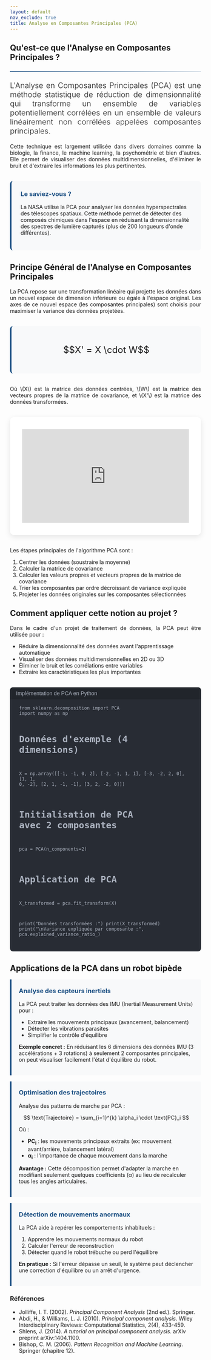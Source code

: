 ```yaml
---
layout: default
nav_exclude: true
title: Analyse en Composantes Principales (PCA)
---
```


<!-- KaTeX CDN -->
<link rel="stylesheet" href="https://cdn.jsdelivr.net/npm/katex@0.16.8/dist/katex.min.css">
<script defer src="https://cdn.jsdelivr.net/npm/katex@0.16.8/dist/katex.min.js"></script>
<script defer src="https://cdn.jsdelivr.net/npm/katex@0.16.8/dist/contrib/auto-render.min.js"
    onload="renderMathInElement(document.body);"></script>

<style>
:root {
    --primary-color: rgb(28, 80, 131);
    --secondary-color: rgb(28, 80, 131);
    --accent-color: rgb(28, 80, 131);
}

.fourier-container {
    max-width: 1200px;
    margin: 0 auto;
    padding: 20px;
}

.math-equation {
    font-size: 1.5rem;
    text-align: center;
    margin: 2rem 0;
    padding: 1.5rem;
    background-color: #f8f9fa;
    border-radius: 8px;
    border-left: 4px solid var(--primary-color);
}

.diagram-container {
    background-color: white;
    padding: 2rem;
    border-radius: 10px;
    box-shadow: 0 5px 15px rgba(0,0,0,0.1);
    margin: 2rem 0;
    text-align: center;
}

.did-you-know {
    background-color: #f8f9fa;
    border-left: 4px solid var(--primary-color);
    border-radius: 8px;
    padding: 1.5rem;
    margin: 2rem 0;
}

.application-card {
    background: #f8f9fa;
    border-left: 4px solid rgb(28, 80, 131);
    padding: 1.2rem;
    border-radius: 0 4px 4px 0;
    margin-bottom: 1rem;
}

.application-card h3 {
    margin-top: 0;
    color: rgb(28, 80, 131);
}

.goal {
    background: #e8f0fe;
    padding: 0.6rem;
    border-radius: 4px;
    margin: 0.8rem 0;
}

.goal .label {
    font-weight: bold;
    color: var(white);
}

.note {
    font-size: 0.9em;
    color: #666;
    margin-top: 0.8rem;
}

.did-you-know h3 {
    color: var(--primary-color);
    margin-top: 0;
}

.justified-text {
    text-align: justify;
}

.code-container {
    background-color: #282c34;
    color: #abb2bf;
    border-radius: 8px;
    padding: 1.5rem;
    font-family: 'Consolas', 'Monaco', monospace;
    margin: 2rem 0;
    position: relative;
    overflow-x: auto;
}

.code-header {
    background-color: #21252b;
    padding: 0.5rem 1rem;
    border-radius: 8px 8px 0 0;
    margin: -1.5rem -1.5rem 1rem -1.5rem;
    display: flex;
    justify-content: space-between;
    align-items: center;
    color: #abb2bf;
    font-family: sans-serif;
}

.code-header button {
    background: none;
    border: none;
    color: inherit;
    cursor: pointer;
    font-size: 1rem;
}

.code-header button:hover {
    color: white;
}

pre {
    margin: 0;
    white-space: pre-wrap;
    word-wrap: break-word;
}

code {
    font-family: 'Consolas', 'Monaco', monospace;
}

.img-fluid {
    max-width: 100%;
    height: auto;
}

.text-muted {
    color: #6c757d;
}

.lead {
    font-size: 1.25rem;
    font-weight: 300;
}

hr {
    border: none;
    height: 2px;
    background: linear-gradient(90deg, var(--primary-color), rgba(28, 80, 131, 0.2));
    margin: 1.5rem 0;
}
</style>

<div class="kalman-container">
    <!-- Introduction -->
    <section id="introduction">
        <h2>Qu'est-ce que l'Analyse en Composantes Principales ?</h2>
        <hr>
        <p class="lead justified-text">
            L'Analyse en Composantes Principales (PCA) est une méthode statistique de réduction de dimensionnalité qui transforme un ensemble de variables potentiellement corrélées en un ensemble de valeurs linéairement non corrélées appelées composantes principales.
        </p>
        <p class="justified-text">
            Cette technique est largement utilisée dans divers domaines comme la biologie, la finance, le machine learning, la psychométrie et bien d'autres. Elle permet de visualiser des données multidimensionnelles, d'éliminer le bruit et d'extraire les informations les plus pertinentes.
        </p>
        <div class="did-you-know">
            <h3>Le saviez-vous ?</h3>
            <p>La NASA utilise la PCA pour analyser les données hyperspectrales des télescopes spatiaux. Cette méthode permet de détecter des composés chimiques dans l'espace en réduisant la dimensionnalité des spectres de lumière capturés (plus de 200 longueurs d'onde différentes).</p>
        </div>
    </section>
    <!-- Principe Général -->
    <section id="principe">
        <h2>Principe Général de l'Analyse en Composantes Principales</h2>
        <p class="justified-text">
            La PCA repose sur une transformation linéaire qui projette les données dans un nouvel espace de dimension inférieure ou égale à l'espace original. Les axes de ce nouvel espace (les composantes principales) sont choisis pour maximiser la variance des données projetées.
        </p>
        <div class="math-equation">
            <p>$$X' = X \cdot W$$</p>
        </div>
        <p class="justified-text">Où \(X\) est la matrice des données centrées, \(W\) est la matrice des vecteurs propres de la matrice de covariance, et \(X'\) est la matrice des données transformées.</p>
        <div class="diagram-container">
            <div style="position: relative; padding-bottom: 56.25%; height: 0; overflow: hidden;">
                <iframe width="560" height="315"  src="https://www.youtube.com/embed/FD4DeN81ODY" title="PCA Visualization for Robotics" frameborder="0"  allow="accelerometer; autoplay; clipboard-write; encrypted-media; gyroscope; picture-in-picture"  allowfullscreen style="position: absolute; top: 0; left: 0; width: 100%; height: 100%;"></iframe>
    </div>
</div>
        <p class="justified-text">
            Les étapes principales de l'algorithme PCA sont :
            <ol>
                <li>Centrer les données (soustraire la moyenne)</li>
                <li>Calculer la matrice de covariance</li>
                <li>Calculer les valeurs propres et vecteurs propres de la matrice de covariance</li>
                <li>Trier les composantes par ordre décroissant de variance expliquée</li>
                <li>Projeter les données originales sur les composantes sélectionnées</li>
            </ol>
        </p>
    </section>
    <!-- Application au projet -->
    <section id="application_projet">
        <h2>Comment appliquer cette notion au projet ?</h2>
        <p class="justified-text">
            Dans le cadre d'un projet de traitement de données, la PCA peut être utilisée pour :
            <ul>
                <li>Réduire la dimensionnalité des données avant l'apprentissage automatique</li>
                <li>Visualiser des données multidimensionnelles en 2D ou 3D</li>
                <li>Éliminer le bruit et les corrélations entre variables</li>
                <li>Extraire les caractéristiques les plus importantes</li>
            </ul>
        </p>
    </section>
    <div class="code-container">
        <div class="code-header">
            <span>Implémentation de PCA en Python</span>
        </div>
        <pre><code>from sklearn.decomposition import PCA
import numpy as np

# Données d'exemple (4 dimensions)
X = np.array([[-1, -1, 0, 2], [-2, -1, 1, 1], [-3, -2, 2, 0], 
              [1, 1, 0, -2], [2, 1, -1, -1], [3, 2, -2, 0]])

# Initialisation de PCA avec 2 composantes
pca = PCA(n_components=2)

# Application de PCA
X_transformed = pca.fit_transform(X)

print("Données transformées :")
print(X_transformed)
print("\nVariance expliquée par composante :", pca.explained_variance_ratio_)
</code></pre>
    </div>
<h2>Applications de la PCA dans un robot bipède</h2>
<div class="pid-application">
    <div class="application-card">
        <h3>Analyse des capteurs inertiels</h3>
        <p>La PCA peut traiter les données des IMU (Inertial Measurement Units) pour :</p>
        <ul>
            <li>Extraire les mouvements principaux (avancement, balancement)</li>
            <li>Détecter les vibrations parasites</li>
            <li>Simplifier le contrôle d'équilibre</li>
        </ul>        
        <p><strong>Exemple concret :</strong> En réduisant les 6 dimensions des données IMU (3 accélérations + 3 rotations) à seulement 2 composantes principales, on peut visualiser facilement l'état d'équilibre du robot.</p>
    </div>
    <div class="application-card">
        <h3>Optimisation des trajectoires</h3>
        <p>Analyse des patterns de marche par PCA :</p>
        <div style="font-size:14px; text-align:center; margin:10px 0;">
            $$ \text{Trajectoire} = \sum_{i=1}^{k} \alpha_i \cdot \text{PC}_i $$
        </div>
        <p>Où :</p>
        <ul style="margin-top:5px;">
            <li><strong>PC<sub>i</sub></strong> : les mouvements principaux extraits (ex: mouvement avant/arrière, balancement latéral)</li>
            <li><strong>α<sub>i</sub></strong> : l'importance de chaque mouvement dans la marche</li>
        </ul>        
        <p><strong>Avantage :</strong> Cette décomposition permet d'adapter la marche en modifiant seulement quelques coefficients (α) au lieu de recalculer tous les angles articulaires.</p>
    </div>
    <div class="application-card">
        <h3>Détection de mouvements anormaux</h3>
        <p>La PCA aide à repérer les comportements inhabituels :</p>
        <ol style="margin-top:10px;">
            <li>Apprendre les mouvements normaux du robot</li>
            <li>Calculer l'erreur de reconstruction</li>
            <li>Détecter quand le robot trébuche ou perd l'équilibre</li>
        </ol>        
        <p><strong>En pratique :</strong> Si l'erreur dépasse un seuil, le système peut déclencher une correction d'équilibre ou un arrêt d'urgence.</p>
    </div>
</div>

<h3>Références</h3>
<ul>
  <li>Jolliffe, I. T. (2002). <cite>Principal Component Analysis</cite> (2nd ed.). Springer.</li>
  <li>Abdi, H., & Williams, L. J. (2010). <cite>Principal component analysis</cite>. Wiley Interdisciplinary Reviews: Computational Statistics, 2(4), 433-459.</li>
  <li>Shlens, J. (2014). <cite>A tutorial on principal component analysis</cite>. arXiv preprint arXiv:1404.1100.</li>
  <li>Bishop, C. M. (2006). <cite>Pattern Recognition and Machine Learning</cite>. Springer (chapitre 12).</li>
</ul>